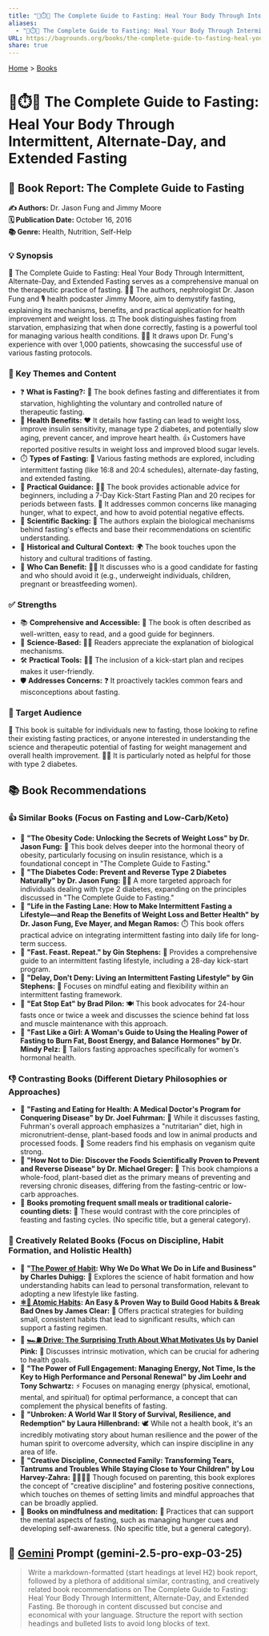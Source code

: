 ```yaml
---
title: "📖⏱️🍎 The Complete Guide to Fasting: Heal Your Body Through Intermittent, Alternate-Day, and Extended Fasting"
aliases:
  - "📖⏱️🍎 The Complete Guide to Fasting: Heal Your Body Through Intermittent, Alternate-Day, and Extended Fasting"
URL: https://bagrounds.org/books/the-complete-guide-to-fasting-heal-your-body-through-intermittent-alternate-day-and-extended-fasting
share: true
---
```

[Home](../index.md) > [Books](./index.md)  
# 📖⏱️🍎 The Complete Guide to Fasting: Heal Your Body Through Intermittent, Alternate-Day, and Extended Fasting  
## 📖 Book Report: The Complete Guide to Fasting  
  
**✍️ Authors:** Dr. Jason Fung and Jimmy Moore  
**🗓️ Publication Date:** October 16, 2016  
**📚 Genre:** Health, Nutrition, Self-Help  
  
### 💡 Synopsis  
📖 The Complete Guide to Fasting: Heal Your Body Through Intermittent, Alternate-Day, and Extended Fasting serves as a comprehensive manual on the therapeutic practice of fasting. 👨‍⚕️ The authors, nephrologist Dr. Jason Fung and 🎙️ health podcaster Jimmy Moore, aim to demystify fasting, explaining its mechanisms, benefits, and practical application for health improvement and weight loss. ⚖️ The book distinguishes fasting from starvation, emphasizing that when done correctly, fasting is a powerful tool for managing various health conditions. 🧑‍⚕️ It draws upon Dr. Fung's experience with over 1,000 patients, showcasing the successful use of various fasting protocols.  
  
### 🔑 Key Themes and Content  
* ❓ **What is Fasting?:** 📖 The book defines fasting and differentiates it from starvation, highlighting the voluntary and controlled nature of therapeutic fasting.  
* 💪 **Health Benefits:** ❤️ It details how fasting can lead to weight loss, improve insulin sensitivity, manage type 2 diabetes, and potentially slow aging, prevent cancer, and improve heart health. 👍 Customers have reported positive results in weight loss and improved blood sugar levels.  
* ⏱️ **Types of Fasting:** 🔄 Various fasting methods are explored, including intermittent fasting (like 16:8 and 20:4 schedules), alternate-day fasting, and extended fasting.  
* 📝 **Practical Guidance:** 🧑‍🍳 The book provides actionable advice for beginners, including a 7-Day Kick-Start Fasting Plan and 20 recipes for periods between fasts. 🤔 It addresses common concerns like managing hunger, what to expect, and how to avoid potential negative effects.  
* 🔬 **Scientific Backing:** 🧠 The authors explain the biological mechanisms behind fasting's effects and base their recommendations on scientific understanding.  
* 📜 **Historical and Cultural Context:** 🌍 The book touches upon the history and cultural traditions of fasting.  
* 🙋 **Who Can Benefit:** 🧑‍⚕️ It discusses who is a good candidate for fasting and who should avoid it (e.g., underweight individuals, children, pregnant or breastfeeding women).  
  
### ✅ Strengths  
* 📚 **Comprehensive and Accessible:** 📖 The book is often described as well-written, easy to read, and a good guide for beginners.  
* 🧪 **Science-Based:** 🧑‍🔬 Readers appreciate the explanation of biological mechanisms.  
* 🛠️ **Practical Tools:** 👨‍🍳 The inclusion of a kick-start plan and recipes makes it user-friendly.  
* 🛡️ **Addresses Concerns:** ❓ It proactively tackles common fears and misconceptions about fasting.  
  
### 🎯 Target Audience  
🙋 This book is suitable for individuals new to fasting, those looking to refine their existing fasting practices, or anyone interested in understanding the science and therapeutic potential of fasting for weight management and overall health improvement. 👨‍⚕️ It is particularly noted as helpful for those with type 2 diabetes.  
  
## 📚 Book Recommendations  
### 👍 Similar Books (Focus on Fasting and Low-Carb/Keto)  
* 📖 **"The Obesity Code: Unlocking the Secrets of Weight Loss" by Dr. Jason Fung:** 🧬 This book delves deeper into the hormonal theory of obesity, particularly focusing on insulin resistance, which is a foundational concept in "The Complete Guide to Fasting."  
* 📖 **"The Diabetes Code: Prevent and Reverse Type 2 Diabetes Naturally" by Dr. Jason Fung:** 👨‍⚕️ A more targeted approach for individuals dealing with type 2 diabetes, expanding on the principles discussed in "The Complete Guide to Fasting."  
* 📖 **"Life in the Fasting Lane: How to Make Intermittent Fasting a Lifestyle—and Reap the Benefits of Weight Loss and Better Health" by Dr. Jason Fung, Eve Mayer, and Megan Ramos:** ⏱️ This book offers practical advice on integrating intermittent fasting into daily life for long-term success.  
* 📖 **"Fast. Feast. Repeat." by Gin Stephens:** 📝 Provides a comprehensive guide to an intermittent fasting lifestyle, including a 28-day kick-start program.  
* 📖 **"Delay, Don't Deny: Living an Intermittent Fasting Lifestyle" by Gin Stephens:** 🧘 Focuses on mindful eating and flexibility within an intermittent fasting framework.  
* 📖 **"Eat Stop Eat" by Brad Pilon:** 🍽️ This book advocates for 24-hour fasts once or twice a week and discusses the science behind fat loss and muscle maintenance with this approach.  
* 📖 **"Fast Like a Girl: A Woman's Guide to Using the Healing Power of Fasting to Burn Fat, Boost Energy, and Balance Hormones" by Dr. Mindy Pelz:** 👩 Tailors fasting approaches specifically for women's hormonal health.  
  
### 👎 Contrasting Books (Different Dietary Philosophies or Approaches)  
* 📖 **"Fasting and Eating for Health: A Medical Doctor's Program for Conquering Disease" by Dr. Joel Fuhrman:** 🥦 While it discusses fasting, Fuhrman's overall approach emphasizes a "nutritarian" diet, high in micronutrient-dense, plant-based foods and low in animal products and processed foods. 🥬 Some readers find his emphasis on veganism quite strong.  
* 📖 **"How Not to Die: Discover the Foods Scientifically Proven to Prevent and Reverse Disease" by Dr. Michael Greger:** 🍎 This book champions a whole-food, plant-based diet as the primary means of preventing and reversing chronic diseases, differing from the fasting-centric or low-carb approaches.  
* 📖 **Books promoting frequent small meals or traditional calorie-counting diets:** 🔢 These would contrast with the core principles of feasting and fasting cycles. (No specific title, but a general category).  
  
### 🧠 Creatively Related Books (Focus on Discipline, Habit Formation, and Holistic Health)  
* 📖 **"[The Power of Habit](./the-power-of-habit.md): Why We Do What We Do in Life and Business" by Charles Duhigg:** 🔁 Explores the science of habit formation and how understanding habits can lead to personal transformation, relevant to adopting a new lifestyle like fasting.  
* **[⚛️🔄 Atomic Habits](./atomic-habits.md): An Easy & Proven Way to Build Good Habits & Break Bad Ones by James Clear:** 🧱 Offers practical strategies for building small, consistent habits that lead to significant results, which can support a fasting regimen.  
* 📖 **[🏎️⛽ Drive: The Surprising Truth About What Motivates Us](./drive-the-surprising-truth-about-what-motivates-us.md) by Daniel Pink:** 🚀 Discusses intrinsic motivation, which can be crucial for adhering to health goals.  
* 📖 **"The Power of Full Engagement: Managing Energy, Not Time, Is the Key to High Performance and Personal Renewal" by Jim Loehr and Tony Schwartz:** ⚡ Focuses on managing energy (physical, emotional, mental, and spiritual) for optimal performance, a concept that can complement the physical benefits of fasting.  
* 📖 **"Unbroken: A World War II Story of Survival, Resilience, and Redemption" by Laura Hillenbrand:** 🕊️ While not a health book, it's an incredibly motivating story about human resilience and the power of the human spirit to overcome adversity, which can inspire discipline in any area of life.  
* 📖 **"Creative Discipline, Connected Family: Transforming Tears, Tantrums and Troubles While Staying Close to Your Children" by Lou Harvey-Zahra:** 👨‍👩‍👧‍👦 Though focused on parenting, this book explores the concept of "creative discipline" and fostering positive connections, which touches on themes of setting limits and mindful approaches that can be broadly applied.  
* 📖 **Books on mindfulness and meditation:** 🧘 Practices that can support the mental aspects of fasting, such as managing hunger cues and developing self-awareness. (No specific title, but a general category).  
  
## 💬 [Gemini](../software/gemini.md) Prompt (gemini-2.5-pro-exp-03-25)  
> Write a markdown-formatted (start headings at level H2) book report, followed by a plethora of additional similar, contrasting, and creatively related book recommendations on The Complete Guide to Fasting: Heal Your Body Through Intermittent, Alternate-Day, and Extended Fasting. Be thorough in content discussed but concise and economical with your language. Structure the report with section headings and bulleted lists to avoid long blocks of text.